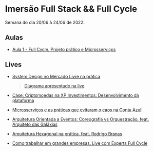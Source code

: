 # Imersão Full Stack && Full Cycle

Semana do dia 20/06 à 24/06 de 2022.

## Aulas

- [Aula 1 - Full Cycle, Projeto prático e Microsserviços](./aula-1.md)

## Lives

- [System Design no Mercado Livre na prática](https://www.youtube.com/watch?v=FgeqYkqMqcw)

  > [Diagrama apresentado na live](./live-meli-system-design.pdf)

- [Case: Criptomoedas na XP Investimentos: Desenvolvimento da plataforma](https://www.youtube.com/watch?v=-j9l_JNouHg)

- [Microsserviços e as práticas que evitaram o caos na Conta Azul](https://www.youtube.com/watch?v=d4wtgXdz6U4)

- [Arquitetura Orientada a Eventos: Coreografia vs Orquestração. feat. Arquiteto das Galáxias](https://www.youtube.com/watch?v=bYcSBrlX1RU)

- [Arquitetura Hexagonal na prática. feat. Rodrigo Branas](https://www.youtube.com/watch?v=JufRR4GGkgA)

- [Como trabalhar em grandes empresas. Live com Experts Full Cycle](https://www.youtube.com/watch?v=ZwabXfYlYXE)